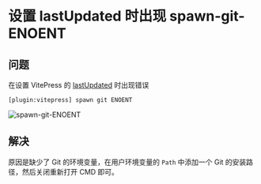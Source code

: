 # 设置 lastUpdated 时出现 spawn-git-ENOENT

## 问题

在设置 VitePress 的 [lastUpdated](https://vitepress.dev/reference/default-theme-config#lastupdated) 时出现错误

```
[plugin:vitepress] spawn git ENOENT
```

![spawn-git-ENOENT](https://cdn.tangjiayan.com/notes/vitepress/vitepress-spawn-git-ENOENT.png)

## 解决

原因是缺少了 Git 的环境变量，在用户环境变量的 `Path` 中添加一个 Git 的安装路径，然后关闭重新打开 CMD 即可。
